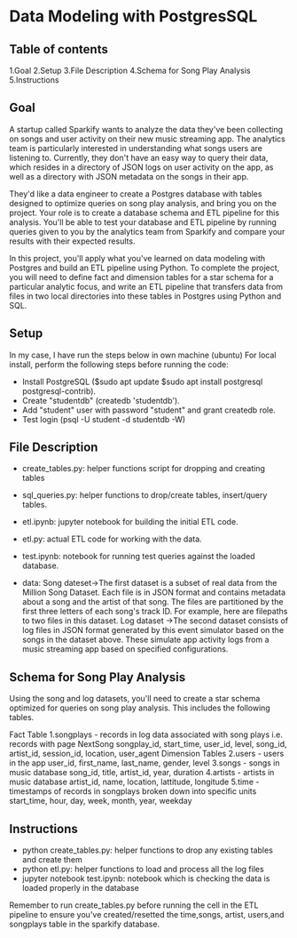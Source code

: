 Data Modeling with PostgresSQL
==========================================
## Table of contents
1.Goal
2.Setup
3.File Description
4.Schema for Song Play Analysis
5.Instructions

## Goal
A startup called Sparkify wants to analyze the data they've been collecting on songs and user activity on their new music streaming app. The analytics team is particularly interested in understanding what songs users are listening to. Currently, they don't have an easy way to query their data, which resides in a directory of JSON logs on user activity on the app, as well as a directory with JSON metadata on the songs in their app.

They'd like a data engineer to create a Postgres database with tables designed to optimize queries on song play analysis, and bring you on the project. Your role is to create a database schema and ETL pipeline for this analysis. You'll be able to test your database and ETL pipeline by running queries given to you by the analytics team from Sparkify and compare your results with their expected results.

In this project, you'll apply what you've learned on data modeling with Postgres and build an ETL pipeline using Python. To complete the project, you will need to define fact and dimension tables for a star schema for a particular analytic focus, and write an ETL pipeline that transfers data from files in two local directories into these tables in Postgres using Python and SQL.

## Setup
In my case, I have run the steps below in own machine (ubuntu)
For local install, perform the following steps before running the code:

- Install PostgreSQL ($sudo apt update
$sudo apt install postgresql postgresql-contrib).
- Create "studentdb" (createdb 'studentdb').
- Add "student" user with password "student" and grant createdb role.
- Test login (psql -U student -d studentdb -W)

## File Description

- create_tables.py: helper functions script for dropping and creating tables 

- sql_queries.py: helper functions to drop/create tables, insert/query tables.

- etl.ipynb: jupyter notebook for building the initial ETL code.

- etl.py: actual ETL code for working with the data.

- test.ipynb: notebook for running test queries against the loaded database.

- data: Song dateset->The first dataset is a subset of real data from the Million Song Dataset. Each file is in JSON format and contains metadata about a song and the artist of that song. The files are partitioned by the first three letters of each song's track ID. For example, here are filepaths to two files in this dataset. Log dataset ->The second dataset consists of log files in JSON format generated by this event simulator based on the songs in the dataset above. These simulate app activity logs from a music streaming app based on specified configurations.

## Schema for Song Play Analysis


Using the song and log datasets, you'll need to create a star schema optimized for queries on song play analysis. This includes the following tables.

Fact Table
1.songplays - records in log data associated with song plays i.e. records with page NextSong
songplay_id, start_time, user_id, level, song_id, artist_id, session_id, location, user_agent
Dimension Tables
2.users - users in the app
user_id, first_name, last_name, gender, level
3.songs - songs in music database
song_id, title, artist_id, year, duration
4.artists - artists in music database
artist_id, name, location, lattitude, longitude
5.time - timestamps of records in songplays broken down into specific units
start_time, hour, day, week, month, year, weekday

## Instructions


- python create_tables.py: helper functions to drop any existing tables and create them
- python etl.py: helper functions to load and process all the log files
- jupyter notebook test.ipynb:  notebook which is checking the data is loaded properly in the database

Remember to run create_tables.py before running the cell in the ETL pipeline to ensure you've created/resetted the time,songs, artist, users,and songplays table in the sparkify database.